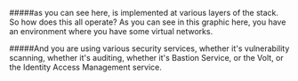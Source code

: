 #####as you can see here, is implemented at various layers of the stack. So how does this all operate? As you can see in this graphic here, you have an environment where you have some virtual networks. 

#####And you are using various security services, whether it's vulnerability scanning, whether it's auditing, whether it's Bastion Service, or the Volt, or the Identity Access Management service.